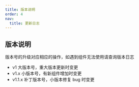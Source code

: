 ```yaml
---
title: 版本说明
order: 4
nav:
  title: 更新日志
---
```


## 版本说明

版本号的升级对应相应的操作，如遇到组件无法使用请查询版本日志

- v1 大版本号，重大版本更新时变更
- v1.x 小版本号，有新组件增加时变更
- v1.1.x 补丁版本号，小版本修复 bug 时变更
